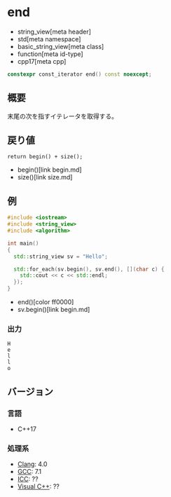 # end
* string_view[meta header]
* std[meta namespace]
* basic_string_view[meta class]
* function[meta id-type]
* cpp17[meta cpp]

```cpp
constexpr const_iterator end() const noexcept;
```

## 概要
末尾の次を指すイテレータを取得する。


## 戻り値
```
return begin() + size();
```
* begin()[link begin.md]
* size()[link size.md]


## 例
```cpp example
#include <iostream>
#include <string_view>
#include <algorithm>

int main()
{
  std::string_view sv = "Hello";

  std::for_each(sv.begin(), sv.end(), [](char c) {
    std::cout << c << std::endl;
  });
}
```
* end()[color ff0000]
* sv.begin()[link begin.md]

### 出力
```
H
e
l
l
o
```


## バージョン
### 言語
- C++17

### 処理系
- [Clang](/implementation.md#clang): 4.0
- [GCC](/implementation.md#gcc): 7.1
- [ICC](/implementation.md#icc): ??
- [Visual C++](/implementation.md#visual_cpp): ??
